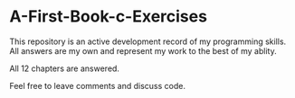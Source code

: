 # A-First-Book-c-Exercises



This repository is an active development record of my programming skills. All answers are my own and represent my work to the best of my ablity.



All 12 chapters are answered.



Feel free to leave comments and discuss code.

